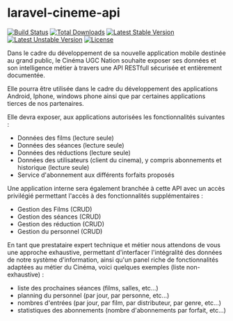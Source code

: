 # laravel-cineme-api
[![Build Status](https://travis-ci.org/laravel/framework.svg)](https://travis-ci.org/laravel/framework)
[![Total Downloads](https://poser.pugx.org/laravel/framework/d/total.svg)](https://packagist.org/packages/laravel/framework)
[![Latest Stable Version](https://poser.pugx.org/laravel/framework/v/stable.svg)](https://packagist.org/packages/laravel/framework)
[![Latest Unstable Version](https://poser.pugx.org/laravel/framework/v/unstable.svg)](https://packagist.org/packages/laravel/framework)
[![License](https://poser.pugx.org/laravel/framework/license.svg)](https://packagist.org/packages/laravel/framework)

Dans le cadre du développement de sa nouvelle application mobile destinée au grand public, le Cinéma UGC Nation souhaite exposer ses données et son intelligence métier à travers une API RESTfull sécurisée et entièrement documentée.

Elle pourra être utilisée dans le cadre du développement des applications Android, Iphone, windows phone ainsi que par certaines applications tierces de nos partenaires.

Elle devra exposer, aux applications autorisées les fonctionnalités suivantes :

- Données des films (lecture seule)
- Données des séances (lecture seule)
- Données des réductions (lecture seule)
- Données des utilisateurs (client du cinema), y compris abonnements et historique (lecture seule)
- Service d'abonnement aux différents forfaits proposés


Une application interne sera également branchée à cette API avec un accès privilégié permettant l'accès à des fonctionnalités supplémentaires :

- Gestion des Films (CRUD)
- Gestion des séances (CRUD)
- Gestion des réduction (CRUD)
- Gestion du personnel (CRUD)

En tant que prestataire expert technique et métier nous attendons de vous une approche exhaustive, permettant d'interfacer l'intégralité des données de notre système d'information, ainsi qu'un panel riche de fonctionnalités adaptées au métier du Cinéma, voici quelques exemples (liste non-exhaustive) :

- liste des prochaines séances (films, salles, etc...)
- planning du personnel (par jour, par personne, etc...)
- nombres d'entrées (par jour, par film, par distributeur, par genre, etc...)
- statistiques des abonnements (nombre d'abonnements par forfait, etc...)
